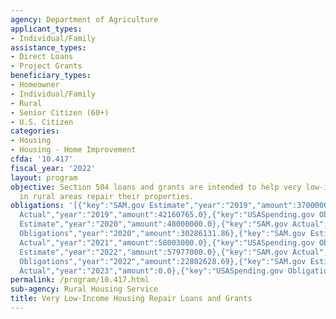 ```yaml
---
agency: Department of Agriculture
applicant_types:
- Individual/Family
assistance_types:
- Direct Loans
- Project Grants
beneficiary_types:
- Homeowner
- Individual/Family
- Rural
- Senior Citizen (60+)
- U.S. Citizen
categories:
- Housing
- Housing - Home Improvement
cfda: '10.417'
fiscal_year: '2022'
layout: program
objective: Section 504 loans and grants are intended to help very low-income owner-occupants
  in rural areas repair their properties.
obligations: '[{"key":"SAM.gov Estimate","year":"2019","amount":37000000.0},{"key":"SAM.gov
  Actual","year":"2019","amount":42160765.0},{"key":"USASpending.gov Obligations","year":"2019","amount":16123048.7},{"key":"SAM.gov
  Estimate","year":"2020","amount":48000000.0},{"key":"SAM.gov Actual","year":"2020","amount":50183000.0},{"key":"USASpending.gov
  Obligations","year":"2020","amount":30286131.86},{"key":"SAM.gov Estimate","year":"2021","amount":58003000.0},{"key":"SAM.gov
  Actual","year":"2021","amount":58003000.0},{"key":"USASpending.gov Obligations","year":"2021","amount":14778168.69},{"key":"SAM.gov
  Estimate","year":"2022","amount":57977000.0},{"key":"SAM.gov Actual","year":"2022","amount":60000000.0},{"key":"USASpending.gov
  Obligations","year":"2022","amount":22802628.69},{"key":"SAM.gov Estimate","year":"2023","amount":60000000.0},{"key":"SAM.gov
  Actual","year":"2023","amount":0.0},{"key":"USASpending.gov Obligations","year":"2023","amount":17570560.09}]'
permalink: /program/10.417.html
sub-agency: Rural Housing Service
title: Very Low-Income Housing Repair Loans and Grants
---
```

